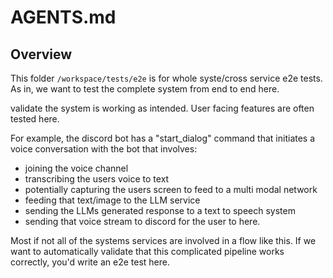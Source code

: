 # AGENTS.md

## Overview

This folder `/workspace/tests/e2e` is for whole syste/cross service e2e tests.
As in, we want to test the complete system from end to end here.

validate the system is working as intended.
User facing features are often tested here.

For example, the discord bot has a "start_dialog" command that initiates a voice conversation with the bot that involves:
- joining the voice channel
- transcribing the users voice to text
- potentially capturing the users screen to feed to a multi modal network
- feeding that text/image to the LLM service
- sending the LLMs generated response to a text to speech system
- sending that voice stream to discord for the user to here.

Most if not all of the systems services are involved in a flow like this. 
If we want to automatically validate that this complicated pipeline works correctly, you'd write an e2e test here.
